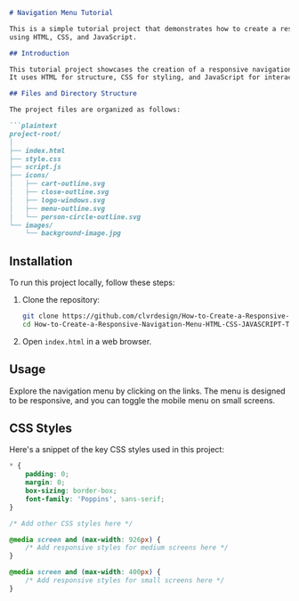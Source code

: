 
```markdown
# Navigation Menu Tutorial

This is a simple tutorial project that demonstrates how to create a responsive navigation menu
using HTML, CSS, and JavaScript.

## Introduction

This tutorial project showcases the creation of a responsive navigation menu.
It uses HTML for structure, CSS for styling, and JavaScript for interactivity.

## Files and Directory Structure

The project files are organized as follows:

```plaintext
project-root/
│
├── index.html
├── style.css
├── script.js
├── icons/
│   ├── cart-outline.svg
│   ├── close-outline.svg
│   ├── logo-windows.svg
│   ├── menu-outline.svg
│   └── person-circle-outline.svg
└── images/
    └── background-image.jpg
```

## Installation

To run this project locally, follow these steps:

1. Clone the repository:

   ```bash
   git clone https://github.com/clvrdesign/How-to-Create-a-Responsive-Navigation-Menu-HTML-CSS-JAVASCRIPT-Tutorial.git
   cd How-to-Create-a-Responsive-Navigation-Menu-HTML-CSS-JAVASCRIPT-Tutorial
   ```


2. Open `index.html` in a web browser.

## Usage

Explore the navigation menu by clicking on the links. The menu is designed to be responsive, and you can toggle the mobile menu on small screens.

## CSS Styles

Here's a snippet of the key CSS styles used in this project:

```css
* {
    padding: 0;
    margin: 0;
    box-sizing: border-box;
    font-family: 'Poppins', sans-serif;
}

/* Add other CSS styles here */

@media screen and (max-width: 926px) {
    /* Add responsive styles for medium screens here */
}

@media screen and (max-width: 400px) {
    /* Add responsive styles for small screens here */
}
```
